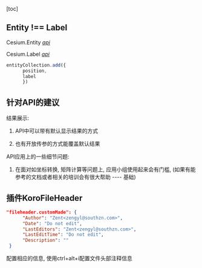 [toc]

## Entity !== Label

Cesium.Entity [_api_](https://cesium.com/docs/cesiumjs-ref-doc/Entity.html)

Cesium.Label [_api_](https://cesium.com/docs/cesiumjs-ref-doc/Label.html)

```js
entityCollection.add({
      position,
      label
      })
```



## 针对API的建议

结果展示: 

1. API中可以带有默认显示结果的方式

2. 也有开放传参的方式能覆盖默认结果

API应用上的一些细节问题:

1. 在面对如坐标转换, 矩阵计算等问题上, 应用小组使用起来会有门槛, (如果有能参考的文档或者相关的培训会有很大帮助 ---- 基础)



## 插件KoroFileHeader

```json
"fileheader.customMade": {
      "Author": "Zent<zengyl@southzn.com>",
      "Date": "Do not edit",
      "LastEditors": "Zent<zengyl@southzn.com>",
      "LastEditTime": "Do not edit",
      "Description": ""
 }
```

配置相应的信息, 使用ctrl+alt+i配置文件头部注释信息